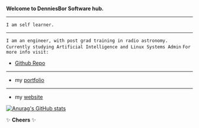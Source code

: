 **Welcome to DenniesBor Software hub.**
___
`I am self learner.`
****
`I am an engineer, with post grad training in radio astronomy.
Currently studying Artificial Intelligence and Linux Systems Admin`
`For more info visit:`

* [Github Repo](https://github.com/denniesbor?tab=repositories)
___
* my [portfolio](https://denniesbor.github.io)

___
* my [website](http://denniesbor.live)

[![Anurag's GitHub stats](https://github-readme-stats.vercel.app/api?username=denniesbor)](https://github.com/anuraghazra/github-readme-stats)


✨ **Cheers** ✨ 
